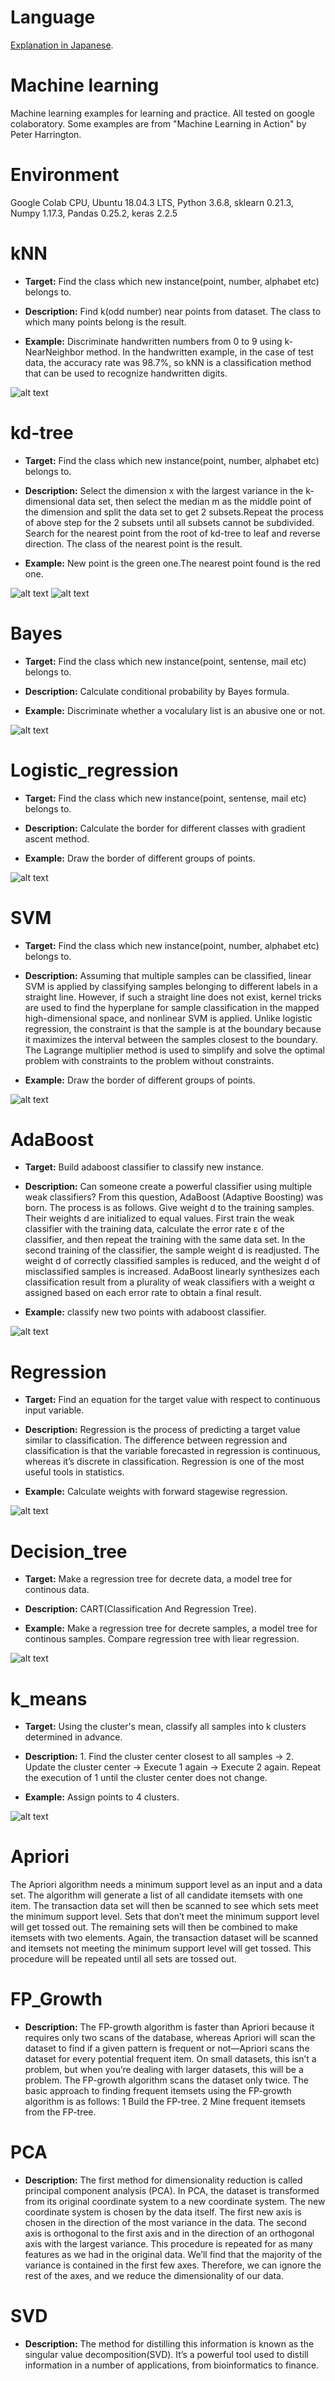 # Language
<a href="https://memo.soarcloud.com/category/ai/">Explanation in Japanese</a>.

# Machine learning
Machine learning examples for learning and practice. All tested on google colaboratory. Some examples are from "Machine Learning in Action" by Peter Harrington.

# Environment
Google Colab CPU, Ubuntu 18.04.3 LTS, Python 3.6.8, sklearn 0.21.3, Numpy 1.17.3, Pandas 0.25.2, keras 2.2.5

# kNN

  - **Target:** Find the class which new instance(point, number, alphabet etc) belongs to. 

  - **Description:** Find k(odd number) near points from dataset. The class to which many points belong is the result.

  - **Example:** Discriminate handwritten numbers from 0 to 9 using k-NearNeighbor method. In the handwritten example, in the case of test data, the accuracy rate was 98.7%, so kNN is a classification method that can be used to recognize handwritten digits.

![alt text](https://github.com/soarbear/Machine_Learning/blob/master/kNN/result_kNN.jpg)


# kd-tree

  - **Target:** Find the class which new instance(point, number, alphabet etc) belongs to. 

  - **Description:** Select the dimension x with the largest variance in the k-dimensional data set, then select the median m as the middle point of the dimension and split the data set to get 2 subsets.Repeat the process of above step for the 2 subsets until all subsets cannot be subdivided. Search for the nearest point from the root of kd-tree to leaf and reverse direction. The class of the nearest point is the result.
 
  - **Example:** New point is the green one.The nearest point found is the red one.

![alt text](https://github.com/soarbear/Machine_Learning/blob/master/kd_tree/kd_tree_newPoint.png)
![alt text](https://github.com/soarbear/Machine_Learning/blob/master/kd_tree/kd_tree_findNearestPoint.png)

# Bayes
 
  - **Target:** Find the class which new instance(point, sentense, mail etc) belongs to.

  - **Description:** Calculate conditional probability by Bayes formula.
 
  - **Example:** Discriminate whether a vocalulary list is an abusive one or not.
  
  ![alt text](https://github.com/soarbear/Machine_Learning/blob/master/bayes/bayes_result.jpg)

# Logistic_regression
 
  - **Target:** Find the class which new instance(point, sentense, mail etc) belongs to.

  - **Description:** Calculate the border for different classes with gradient ascent method.
 
  - **Example:** Draw the border of different groups of points.
  
  ![alt text](https://github.com/soarbear/Machine_Learning/blob/master/logistic_regression/logistic_regression.png)
  
# SVM
  
  - **Target:** Find the class which new instance(point, number, alphabet etc) belongs to. 
  
  - **Description:** Assuming that multiple samples can be classified, linear SVM is applied by classifying samples belonging to different labels in a straight line. However, if such a straight line does not exist, kernel tricks are used to find the hyperplane for sample classification in the mapped high-dimensional space, and nonlinear SVM is applied. Unlike logistic regression, the constraint is that the sample is at the boundary because it maximizes the interval between the samples closest to the boundary. The Lagrange multiplier method is used to simplify and solve the optimal problem with constraints to the problem without constraints.
  
  - **Example:** Draw the border of different groups of points.
  
  ![alt text](https://github.com/soarbear/Machine_Learning/blob/master/svm/svm_gaussian_kernel.png)

# AdaBoost
  
  - **Target:** Build adaboost classifier to classify new instance.
  
  - **Description:** Can someone create a powerful classifier using multiple weak classifiers? From this question, AdaBoost (Adaptive Boosting) was born. The process is as follows. Give weight d to the training samples. Their weights d are initialized to equal values. First train the weak classifier with the training data, calculate the error rate ε of the classifier, and then repeat the training with the same data set. In the second training of the classifier, the sample weight d is readjusted. The weight d of correctly classified samples is reduced, and the weight d of misclassified samples is increased. AdaBoost linearly synthesizes each classification result from a plurality of weak classifiers with a weight α assigned based on each error rate to obtain a final result.
  
  - **Example:** classify new two points with adaboost classifier.
  
  ![alt text](https://github.com/soarbear/Machine_Learning/blob/master/adaboost/adaboost_test.jpg)
  
# Regression

  - **Target:** Find an equation for the target value with respect to continuous input variable.
  
  - **Description:** Regression is the process of predicting a target value similar to classification. The difference
between regression and classification is that the variable forecasted in regression is continuous, whereas it’s discrete in classification. Regression is one of the most useful tools in statistics.
  
  - **Example:** Calculate weights with forward stagewise regression.
  
  ![alt text](https://github.com/soarbear/Machine_Learning/blob/master/regression/forward_stagewise_regression.jpg)

# Decision_tree

  - **Target:** Make a regression tree for decrete data, a model tree for continous data. 
  
  - **Description:** CART(Classification And Regression Tree).
  
  - **Example:** Make a regression tree for decrete samples, a model tree for continous samples. Compare regression tree with liear regression.
  
  ![alt text](https://github.com/soarbear/Machine_Learning/blob/master/decision_tree/regression_tree.png)

# k_means

  - **Target:** Using the cluster's mean, classify all samples into k clusters determined in advance.
  
  - **Description:** 1. Find the cluster center closest to all samples → 2. Update the cluster center → Execute 1 again → Execute 2 again. Repeat the execution of 1 until the cluster center does not change.
  
  - **Example:** Assign points to 4 clusters.
  
  ![alt text](https://github.com/soarbear/Machine_Learning/blob/master/k_means/k_means_test.jpg)
  
# Apriori 
The Apriori algorithm needs a minimum support level as an input and a data set. The algorithm will generate a list of all candidate itemsets with one item. The transaction data set will then be scanned to see which sets meet the minimum support level. Sets that don’t meet the minimum support level will get tossed out. The remaining sets will then be combined to make itemsets with two elements. Again, the transaction dataset will be scanned and itemsets not meeting the minimum support level will get tossed. This procedure will be repeated until all sets are tossed out.

# FP_Growth
  - **Description:**  The FP-growth algorithm is faster than Apriori because it requires only two scans of the database, whereas Apriori will scan the dataset to find if a given pattern is frequent or not—Apriori scans the dataset for every potential frequent item. On small datasets, this isn’t a problem, but when you’re dealing with larger datasets, this will be a problem. The FP-growth algorithm  scans the dataset only twice. The basic approach to finding frequent itemsets using the FP-growth algorithm is as follows:
  1 Build the FP-tree. 
  2 Mine frequent itemsets from the FP-tree.

# PCA
 - **Description:** The first method for dimensionality reduction is called principal component analysis (PCA). In PCA, the dataset is transformed from its original coordinate system to a new coordinate system. The new coordinate system is chosen by the data itself. The first new axis is chosen in the direction of the most variance in the data. The second axis is orthogonal to the first axis and in the direction of an orthogonal axis with the largest variance. This procedure is repeated for as many features as we had in the original
data. We’ll find that the majority of the variance is contained in the first few axes. Therefore, we can ignore the rest of the axes, and we reduce the dimensionality of our data. 

# SVD
 - **Description:**  The method for distilling this information is known as the singular value decomposition(SVD). It’s a powerful tool used to distill information in a number of applications, from bioinformatics to finance. 
